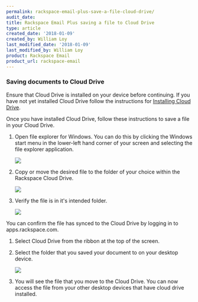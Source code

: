 ```yaml
---
permalink: rackspace-email-plus-save-a-file-cloud-drive/
audit_date:
title: Rackspace Email Plus saving a file to Cloud Drive
type: article
created_date: '2018-01-09'
created_by: William Loy
last_modified_date: '2018-01-09'
last_modified_by: William Loy
product: Rackspace Email
product_url: rackspace-email
---
```



### Saving documents to Cloud Drive

Ensure that Cloud Drive is installed on your device before continuing. If you have not yet installed Cloud Drive follow the instructions for [Installing Cloud Drive](/how-to/rackspace-email-plus-getting-started/#cloud-drive-for-desktop).

Once you have installed Cloud Drive, follow these instructions to save a file in your Cloud Drive.

1. Open file explorer for Windows. You can do this by clicking the Windows start menu in the lower-left hand corner of your screen and selecting the file explorer application.

    <img src="{% asset_path rackspace-email/rackspace-email-plus-save-a-file-cloud-drive/cloud_drive_file_explorer.png %}" />

2. Copy or move the desired file to the folder of your choice within the Rackspace Cloud Drive.

    <img src="{% asset_path rackspace-email/rackspace-email-plus-save-a-file-cloud-drive/drag_doc.png %}" />

3. Verify the file is in it's intended folder.

    <img src="{% asset_path rackspace-email/rackspace-email-plus-save-a-file-cloud-drive/file_example.png %}" />

You can confirm the file has synced to the Cloud Drive by logging in to apps.rackspace.com.

1. Select Cloud Drive from the ribbon at the top of the screen.

2. Select the folder that you saved your document to on your desktop device.

    <img src="{% asset_path rackspace-email/rackspace-email-plus-save-a-file-cloud-drive/webmail_drive.png %}" />

3. You will see the file that you move to the Cloud Drive. You can now access the file from your other desktop devices that have cloud drive installed.
